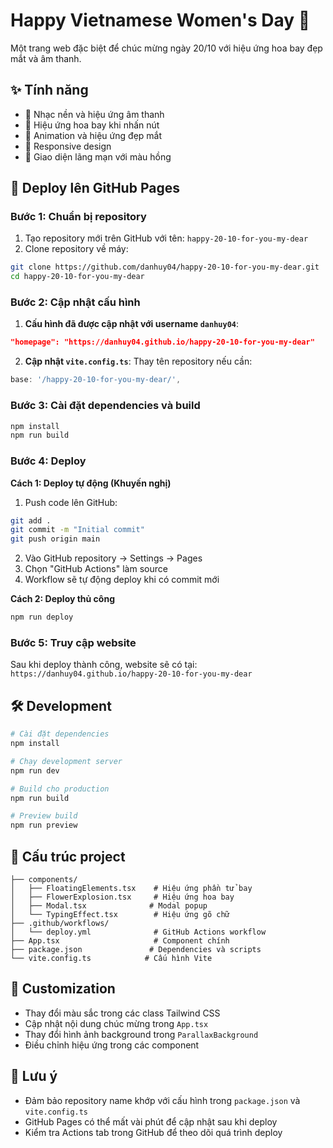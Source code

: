 # Happy Vietnamese Women's Day 💐

Một trang web đặc biệt để chúc mừng ngày 20/10 với hiệu ứng hoa bay đẹp mắt và âm thanh.

## ✨ Tính năng

- 🎵 Nhạc nền và hiệu ứng âm thanh
- 🌸 Hiệu ứng hoa bay khi nhấn nút
- 💖 Animation và hiệu ứng đẹp mắt
- 📱 Responsive design
- 🎨 Giao diện lãng mạn với màu hồng

## 🚀 Deploy lên GitHub Pages

### Bước 1: Chuẩn bị repository

1. Tạo repository mới trên GitHub với tên: `happy-20-10-for-you-my-dear`
2. Clone repository về máy:
```bash
git clone https://github.com/danhuy04/happy-20-10-for-you-my-dear.git
cd happy-20-10-for-you-my-dear
```

### Bước 2: Cập nhật cấu hình

1. **Cấu hình đã được cập nhật với username `danhuy04`**:
```json
"homepage": "https://danhuy04.github.io/happy-20-10-for-you-my-dear"
```

2. **Cập nhật `vite.config.ts`**: Thay tên repository nếu cần:
```typescript
base: '/happy-20-10-for-you-my-dear/',
```

### Bước 3: Cài đặt dependencies và build

```bash
npm install
npm run build
```

### Bước 4: Deploy

**Cách 1: Deploy tự động (Khuyến nghị)**
1. Push code lên GitHub:
```bash
git add .
git commit -m "Initial commit"
git push origin main
```

2. Vào GitHub repository → Settings → Pages
3. Chọn "GitHub Actions" làm source
4. Workflow sẽ tự động deploy khi có commit mới

**Cách 2: Deploy thủ công**
```bash
npm run deploy
```

### Bước 5: Truy cập website

Sau khi deploy thành công, website sẽ có tại:
`https://danhuy04.github.io/happy-20-10-for-you-my-dear`

## 🛠️ Development

```bash
# Cài đặt dependencies
npm install

# Chạy development server
npm run dev

# Build cho production
npm run build

# Preview build
npm run preview
```

## 📁 Cấu trúc project

```
├── components/
│   ├── FloatingElements.tsx    # Hiệu ứng phần tử bay
│   ├── FlowerExplosion.tsx     # Hiệu ứng hoa bay
│   ├── Modal.tsx              # Modal popup
│   └── TypingEffect.tsx        # Hiệu ứng gõ chữ
├── .github/workflows/
│   └── deploy.yml              # GitHub Actions workflow
├── App.tsx                     # Component chính
├── package.json               # Dependencies và scripts
└── vite.config.ts            # Cấu hình Vite
```

## 🎨 Customization

- Thay đổi màu sắc trong các class Tailwind CSS
- Cập nhật nội dung chúc mừng trong `App.tsx`
- Thay đổi hình ảnh background trong `ParallaxBackground`
- Điều chỉnh hiệu ứng trong các component

## 📝 Lưu ý

- Đảm bảo repository name khớp với cấu hình trong `package.json` và `vite.config.ts`
- GitHub Pages có thể mất vài phút để cập nhật sau khi deploy
- Kiểm tra Actions tab trong GitHub để theo dõi quá trình deploy